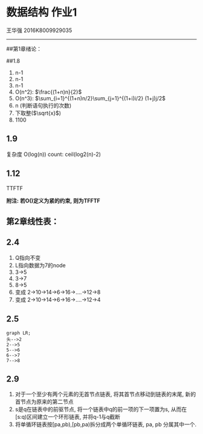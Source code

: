 # 数据结构 作业1

王华强 2016K8009929035

***

##第1章绪论：	

##1.8

1. n-1
2. n-1
3. n-1
4. O(n^2): $\frac{(1+n)n}{2}$
5. O(n^3):  $\sum_{i=1}^{(1+n)n/2}\sum_{j=1}^{(1+i)i/2} (1+j)j/2$
6. n (判断语句执行的次数)
7. 下取整($\sqrt{x}$)
8. 1100

## 1.9

复杂度 O(log(n))
count: ceil(log2(n)-2)

## 1.12		

TTFTF

**附注: 若O()定义为紧的约束, 则为TFFTF**

<!-- ## 1.16
## 1.17
## 1.18
## 1.19
## 1.20 -->

## 第2章线性表：	
## 2.4

1. Q指向不变
1. L指向数据为7的node
1. 3->5
1. 3->7
1. 8->5
1. 变成 2->10->14->6->16->....->12->8
1. 变成 2->10->14->6->16->....->12->4

## 2.5

```mermaid
graph LR;
头-->2
2-->5
5-->6
6-->7
7-->8
```

## 2.9

1. 对于一个至少有两个元素的无首节点链表, 将其首节点移动到链表的末尾, 新的首节点为原来的第二节点
1. s是q在链表中的前驱节点, 将一个链表中q的前一项的下一项置为s, 从而在[s:q)区间建立一个环形链表, 并将q-1与q截断
1. 将单循环链表按[pa,pb),[pb,pa)拆分成两个单循环链表, pa, pb 分属其中一个.

<!-- ## 2.11
## 2.12
## 2.15
## 2.18
## 2.19
## 2.22
## 2.29
## 2.38
## 2.41 -->


<!-- ***
《数据结构》课程作业安排 
2018.3.3

作业
作业均来自《数据结构题集(C语言版)》一书，包括基础知识题和算法设计题，其中，算法设计题要求提交上机调试通过的程序代码和程序运行情况。
第1次作业---
第1章绪论：		1.8, 1.9, 1.12；		1.16,1.17,1.18, 1.19, 1.20
第2章线性表：	2.4, 2.5, 2.9；		2.11, 2.12,2.15,2.18, 2.19, 2.22, 2.29, 2.38,2.41
第2次作业---
第3章栈和队列：	3.3, 3.7, 3.10；		3.17, 3.18,3.20, 3.21,3.24, 3.25, 3.28,3.31
-----4月6日交第1,2次作业
-----习题课1覆盖第1-3章内容
第3次作业---
第4章串: 		4.3, 4.4, 4.8；					4.10, 4.11, 4.16, 4.17, , 4.23, 4.29, 4.30
第5章数组与广义表：5.1, 5.8, 5.11,5.12, , 5.15；				5.19, 5.20, 5.25, 5.27, 5.37
第4次作业---
第6章树和二叉树：	6.2, 6.5, 6.18,6.20, 6.31；	
6.33, 6.34, 6.37, 6.43, 6.48, 6.49, 6.51, 6.58, 6.65, 6.71
-----5月1日交第3次作业
-----6月8日交第4.5次作业
-----习题课2覆盖第4-6章内容
第5次作业---
第7章图：		7.1, 7.3, 7.10, 7.11；	7.14, 7.15, 7.22, 7.25, 7.27, 7.36, 7.38, 7.42
第6次作业---
第8章动态存储管理：8.1, 8.7；	8.13, 8.14, 8.15
第9章查找：		9.1, 9.14, 9.19, 9.24；	9.29, 9.31, 9.33, 9.35, 9.38, 9.42, 9.43

第7次作业---
第10章内部排序：10.1, 10.3, 10.15, 10.21；
10. 25, 10.30, 10.32, 10.33, 10.35, 10.38, 10.41, 10.43, 10.45, 10.46
第8次作业---
第11章外部排序：11.1, 11.2, 11.5, 11.11；
-----7月8日交第6,7,8次作业
-----习题课3覆盖第7-11章内容
大作业
大作业来自《数据结构题集(C语言版)》一书，共分成4组，选择其中一组完成即可。
3人一组完成大作业，并制作PPT进行课堂展示，老师和学生打分，取平均分为最终成绩，特别优异者有加分。
1.	实习1.2约瑟夫环，实习5.6最小生成树问题
2.	实习2.4马踏棋盘，实习6.4平衡二叉树操作的演示
3.	实习3.5程序分析，实习5.8 全国交通咨询模拟
4.	实习4.1稀疏矩阵运算器，实习6.7多关键字排序 -->
